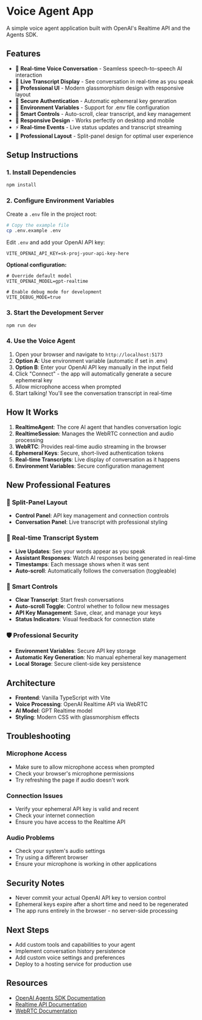 # Voice Agent App

A simple voice agent application built with OpenAI's Realtime API and the Agents SDK.

## Features

- 🎤 **Real-time Voice Conversation** - Seamless speech-to-speech AI interaction
- 📝 **Live Transcript Display** - See conversation in real-time as you speak
- 🎨 **Professional UI** - Modern glassmorphism design with responsive layout
- 🔐 **Secure Authentication** - Automatic ephemeral key generation
- 💾 **Environment Variables** - Support for .env file configuration
- 🧹 **Smart Controls** - Auto-scroll, clear transcript, and key management
- 📱 **Responsive Design** - Works perfectly on desktop and mobile
- ⚡ **Real-time Events** - Live status updates and transcript streaming
- 🎯 **Professional Layout** - Split-panel design for optimal user experience

## Setup Instructions

### 1. Install Dependencies

```bash
npm install
```

### 2. Configure Environment Variables

Create a `.env` file in the project root:

```bash
# Copy the example file
cp .env.example .env
```

Edit `.env` and add your OpenAI API key:

```env
VITE_OPENAI_API_KEY=sk-proj-your-api-key-here
```

**Optional configuration:**
```env
# Override default model
VITE_OPENAI_MODEL=gpt-realtime

# Enable debug mode for development
VITE_DEBUG_MODE=true
```

### 3. Start the Development Server

```bash
npm run dev
```

### 4. Use the Voice Agent

1. Open your browser and navigate to `http://localhost:5173`
2. **Option A**: Use environment variable (automatic if set in .env)
3. **Option B**: Enter your OpenAI API key manually in the input field
4. Click "Connect" - the app will automatically generate a secure ephemeral key
5. Allow microphone access when prompted
6. Start talking! You'll see the conversation transcript in real-time

## How It Works

1. **RealtimeAgent**: The core AI agent that handles conversation logic
2. **RealtimeSession**: Manages the WebRTC connection and audio processing
3. **WebRTC**: Provides real-time audio streaming in the browser
4. **Ephemeral Keys**: Secure, short-lived authentication tokens
5. **Real-time Transcripts**: Live display of conversation as it happens
6. **Environment Variables**: Secure configuration management

## New Professional Features

### 🎯 **Split-Panel Layout**
- **Control Panel**: API key management and connection controls
- **Conversation Panel**: Live transcript with professional styling

### 📝 **Real-time Transcript System**
- **Live Updates**: See your words appear as you speak
- **Assistant Responses**: Watch AI responses being generated in real-time
- **Timestamps**: Each message shows when it was sent
- **Auto-scroll**: Automatically follows the conversation (toggleable)

### 🔧 **Smart Controls**
- **Clear Transcript**: Start fresh conversations
- **Auto-scroll Toggle**: Control whether to follow new messages
- **API Key Management**: Save, clear, and manage your keys
- **Status Indicators**: Visual feedback for connection state

### 🛡️ **Professional Security**
- **Environment Variables**: Secure API key storage
- **Automatic Key Generation**: No manual ephemeral key management
- **Local Storage**: Secure client-side key persistence

## Architecture

- **Frontend**: Vanilla TypeScript with Vite
- **Voice Processing**: OpenAI Realtime API via WebRTC
- **AI Model**: GPT Realtime model
- **Styling**: Modern CSS with glassmorphism effects

## Troubleshooting

### Microphone Access
- Make sure to allow microphone access when prompted
- Check your browser's microphone permissions
- Try refreshing the page if audio doesn't work

### Connection Issues
- Verify your ephemeral API key is valid and recent
- Check your internet connection
- Ensure you have access to the Realtime API

### Audio Problems
- Check your system's audio settings
- Try using a different browser
- Ensure your microphone is working in other applications

## Security Notes

- Never commit your actual OpenAI API key to version control
- Ephemeral keys expire after a short time and need to be regenerated
- The app runs entirely in the browser - no server-side processing

## Next Steps

- Add custom tools and capabilities to your agent
- Implement conversation history persistence
- Add custom voice settings and preferences
- Deploy to a hosting service for production use

## Resources

- [OpenAI Agents SDK Documentation](https://openai.github.io/openai-agents-js/)
- [Realtime API Documentation](https://platform.openai.com/docs/guides/realtime)
- [WebRTC Documentation](https://developer.mozilla.org/en-US/docs/Web/API/WebRTC_API)
